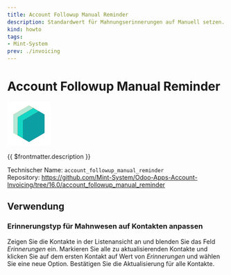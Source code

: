 ```yaml
---
title: Account Followup Manual Reminder
description: Standardwert für Mahnungserinnerungen auf Manuell setzen.
kind: howto
tags:
- Mint-System
prev: ./invoicing
---
```

# Account Followup Manual Reminder

![icon_oms_box](attachments/icons_odoo_mint_system.png)

{{ $frontmatter.description }}

Technischer Name: `account_followup_manual_reminder`\
Repository: <https://github.com/Mint-System/Odoo-Apps-Account-Invoicing/tree/16.0/account_followup_manual_reminder>

## Verwendung

### Erinnerungstyp für Mahnwesen auf Kontakten anpassen

Zeigen Sie die Kontakte in der Listenansicht an und blenden Sie das Feld *Erinnerungen* ein. Markieren Sie alle zu aktualisierenden Kontakte und klicken Sie auf dem ersten Kontakt auf Wert von *Erinnerungen* und wählen Sie eine neue Option. Bestätigen Sie die Aktualisierung für alle Kontakte.
